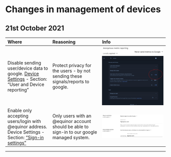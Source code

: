 # Changes in management of devices

## 21st October 2021

|Where|Reasoning|Info|
|:----|:--------|:---|
|Disable sending user/device data to google. [Device Settings](https://admin.google.com/ac/chrome/settings/device) - Section: “User and Device reporting”|Protect privacy for the users - by not sending these signals/reports to google.|![image](images/diagnostic-toggle-setting.jpg)![image](images/diagnostic-toggle.jpg)|
|Enable only accepting users/login with @equinor address. Device Settings - Section: [“Sign-in settings”](https://admin.google.com/ac/chrome/settings/device)|Only users with an @equinor account should be able to sign-in to our google managed system.|![image](images/user-login-with-equinoradr.jpg)|

---